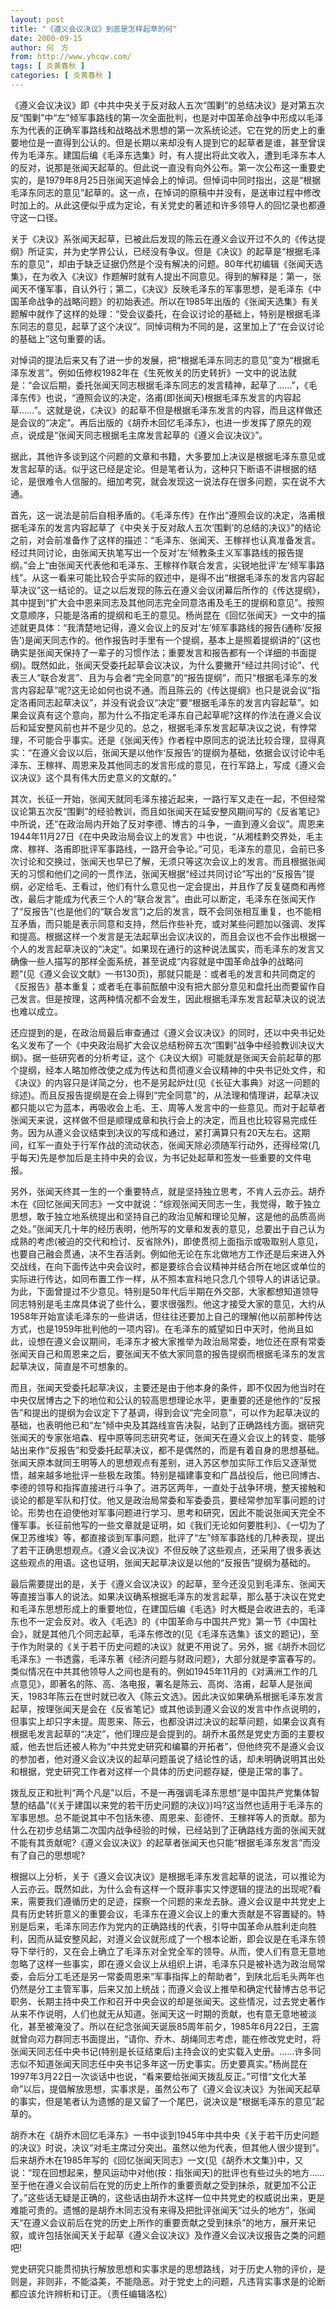```yaml
---
layout: post
title: "《遵义会议决议》到底是怎样起草的何"
date: 2000-09-15
author: 何　方
from: http://www.yhcqw.com/
tags: [ 炎黄春秋 ]
categories: [ 炎黄春秋 ]
---
```





《遵义会议决议》即《中共中央关于反对敌人五次“围剿”的总结决议》是对第五次反“围剿”中“左”倾军事路线的第一次全面批判，也是对中国革命战争中形成以毛泽东为代表的正确军事路线和战略战术思想的第一次系统论述。它在党的历史上的重要地位是一直得到公认的。但是长期以来却没有人提到它的起草者是谁，甚至曾误传为毛泽东。建国后编《毛泽东选集》时，有人提出将此文收入，遭到毛泽东本人的反对，说那是张闻天起草的。但此说一直没有向外公布。第一次公布这一重要史实的，是1979年8月25日张闻天追悼会上的悼词。但悼词中同时指出，这是“根据毛泽东同志的意见”起草的。这一点，在悼词的原稿中并没有，是送审过程中修改时加上的。从此这便似乎成为定论，有关党史的著述和许多领导人的回忆录也都遵守这一口径。


关于《决议》系张闻天起草，已被此后发现的陈云在遵义会议开过不久的《传达提纲》所证实，并为史学界公认，已经没有争议。但是《决议》的起草是“根据毛泽东的意见”，却由于缺乏证据仍然是个没有解决的问题。80年代初编辑《张闻天选集》，在为收入《决议》作题解时就有人提出不同意见。得到的解释是：第一，张闻天不懂军事，自认外行；第二，《决议》反映毛泽东的军事思想，是毛泽东《中国革命战争的战略问题》的初始表述。所以在1985年出版的《张闻天选集》有关题解中就作了这样的处理：“受会议委托，在会议讨论的基础上，特别是根据毛泽东同志的意见，起草了这个决议”。同悼词稍为不同的是，这里加上了“在会议讨论的基础上”这句重要的话。


对悼词的提法后来又有了进一步的发展，把“根据毛泽东同志的意见”变为“根据毛泽东发言”。例如伍修权1982年在《生死攸关的历史转折》一文中的说法就是：“会议后期，委托张闻天同志根据毛泽东同志的发言精神，起草了……”，《毛泽东传》也说，“遵照会议的决定，洛甫(即张闻天)根据毛泽东发言的内容起草……”。这就是说，《决议》的起草不但是根据毛泽东发言的内容，而且这样做还是会议的“决定”。再后出版的《胡乔木回忆毛泽东》，也进一步发挥了原先的观点，说成是“张闻天同志根据毛主席发言起草的《遵义会议决议》”。


据此，其他许多谈到这个问题的文章和书籍，大多要加上决议是根据毛泽东意见或发言起草的话。似乎这已经是定论。但是笔者认为，这种只下断语不讲根据的结论，是很难令人信服的。细加考究，就会发现这一说法存在很多问题，实在说不大通。


首先，这一说法是前后自相矛盾的。《毛泽东传》在作出“遵照会议的决定，洛甫根据毛泽东的发言内容起草了《中央关于反对敌人五次‘围剿’的总结的决议》”的结论之前，对会前准备作了这样的描述：“毛泽东、张闻天、王稼祥也认真准备发言。经过共同讨论，由张闻天执笔写出一个反对‘左’倾教条主义军事路线的报告提纲。”会上“由张闻天代表他和毛泽东、王稼祥作联合发言，尖锐地批评‘左’倾军事路线”。从这一看来可能比较合乎实际的叙述中，是得不出“根据毛泽东的发言内容起草决议”这一结论的。证之以后发现的陈云在遵义会议闭幕后所作的《传达提纲》，其中提到“扩大会中恩来同志及其他同志完全同意洛甫及毛王的提纲和意见”。按照文意顺序，只能是洛甫的提纲和毛王的意见。杨尚昆在《回忆张闻天》一文中的描述就更具体：“我清楚地记得，遵义会议上的反对‘左’倾军事路线的报告(通称‘反报告’)是闻天同志作的。他作报告时手里有一个提纲，基本上是照着提纲讲的”(这也确实是张闻天保持了一辈子的习惯作法；重要发言和报告都有一个详细的书面提纲)。既然如此，张闻天受委托起草会议决议，为什么要撇开“经过共同讨论”、代表三人“联合发言”、且为与会者“完全同意”的“报告提纲”，而只“根据毛泽东的发言内容起草”呢?这无论如何也说不通。而且陈云的《传达提纲》也只是说会议“指定洛甫同志起草决议”，并没有说会议“决定”要“根据毛泽东的发言内容起草”。如果会议真有这个意向，那为什么不指定毛泽东自己起草呢?这样的作法在遵义会议后和延安整风前也并不是少见的。总之，根据毛泽东发言起草决议之说，有悖常理，不可能合乎事实。还是《张闻天传》作者程中原同志的说法比较合理，显得真实：“在遵义会议以后，张闻天是以他作‘反报告’的提纲为基础，依据会议讨论中毛泽东、王稼祥、周恩来及其他同志的发言形成的意见，在行军路上，写成《遵义会议决议》这个具有伟大历史意义的文献的。”


其次，长征一开始，张闻天就同毛泽东接近起来，一路行军又走在一起，不但经常议论第五次反“围剿”的经验教训，而且如张闻天在延安整风期间写的《反省笔记》中所说，还“在政治局内开始了反对李德、博古的斗争，一直到遵义会议”。周恩来1944年11月27日《在中央政治局会议上的发言》中也说，“从湘桂黔交界处，毛主席、稼祥、洛甫即批评军事路线，一路开会争论。”可见，毛泽东的意见，会前已多次讨论和交换过，张闻天也早已了解，无须只等这次会议上的发言。而且根据张闻天的习惯和他们之间的一贯作法，张闻天根据“经过共同讨论”写出的“反报告”提纲，必定给毛、王看过，他们有什么意见也一定会提出，并且作了反复磋商和再修改，最后才能成为代表三个人的“联合发言”。由此可以断定，毛泽东在张闻天作了“反报告”(也是他们的“联合发言”)之后的发言，既不会同张相互重复，也不能相互矛盾，而只能是表示同意和支持，然后作些补充，或对某些问题加以强调、发挥和提高。根据这样一个发言是无法起草出会议决议的，而且会议也不会作出根据一个人的发言起草决议的“决定”。如果现在通行的这种说法属实，而毛泽东的发言又确像一些人描写的那样全面系统，甚至说成“内容就是中国革命战争的战略问题”(见《遵义会议文献》一书130页)，那就只能是：或者毛的发言和共同商定的《反报告》基本重复；或者毛在事前酝酿中没有把大部分意见和盘托出而要留作自己发言。但是按理，这两种情况都不会发生，因此根据毛泽东发言起草决议的说法也难以成立。


还应提到的是，在政治局最后审查通过《遵义会议决议》的同时，还以中央书记处名义发布了一个《中央政治局扩大会议总结粉碎五次“围剿”战争中经验教训决议大纲》。据一些研究者的分析考证，这个《决议大纲》可能就是张闻天会前起草的那个提纲，经本人略加修改使之成为传达和贯彻遵义会议精神的中央书记处文件，和《决议》的内容只是详简之分，也不是另起炉灶(见《长征大事典》对这一问题的综述)。而且反报告提纲是在会上得到“完全同意”的，从法理和情理讲，起草决议都只能以它为蓝本，再吸收会上毛、王、周等人发言中的一些意见。而对于起草者张闻天来说，这样做不但是顺理成章和执行会上的决定，而且也比较容易完成任务。因为从遵义会议结束到决议的写成和通过，紧打满算只有20天左右。这期间，红军一直处于行军作战的流动状态，张闻天除必须随军行动外，还得经常(几乎每天)先是参加后是主持中央的会议，为书记处起草和签发一些重要的文件电报。


另外，张闻天终其一生的一个重要特点，就是坚持独立思考，不肯人云亦云。胡乔木在《回忆张闻天同志》一文中就说：“综观张闻天同志一生，我觉得，敢于独立思想，敢于独立地系统提出和坚持自己的政治见解和理论见解，这是他的品质高尚之处。”张闻天几十年的经历表明，他所写的文章和发表的意见，总要出于自己认为成熟的考虑(被迫的交代和检讨、反省除外)，即使贯彻上面指示或吸取别人意见，也要自己融会贯通，决不生吞活剥。例如他无论在东北做地方工作还是后来进入外交战线，在向下面传达中央会议时，都是要综合会议精神并结合所在地区或单位的实际进行传达，如同布置工作一样，从不照本宣科地只念几个领导人的讲话记录。为此，下面曾提过不少意见。特别是50年代后半期在外交部，大家都想知道领导同志特别是毛主席具体说了些什么，要求很强烈。他这才接受大家的意见，大约从1958年开始宣读毛泽东的一些讲话，但往往还要加上自己的理解(他以前那种传达方式，也是1959年批判他的一项内容)。在毛泽东的威望如日中天时，他尚且如此，设想在遵义会议期间，毛泽东才被大家推举为政治局常委，地位还在原有常委张闻天自己和周恩来之后，要张闻天不依大家同意的报告提纲而根据毛泽东的发言起草决议，简直是不可想象的。


而且，张闻天受委托起草决议，主要还是由于他本身的条件，即不仅因为他当时在中央仅居博古之下的地位和公认的较高思想理论水平，更重要的还是他作的“反报告”和提出的提纲为会议定下了基调，得到会议“完全同意”，可以作为起草决议的基础，也表明他已和“左”倾中央及其路线宣告决裂，站到了正确路线方面。据研究张闻天的专家张培森、程中原等同志研究考证，张闻天在遵义会议上的转变、能够站出来作“反报告”和受委托起草决议，都不是偶然的，而是有着自身的思想基础。张闻天原本就同王明等人的思想观点有差别，进入苏区参加实际工作后又逐渐觉悟，越来越多地批评一些极左政策。特别是福建事变和广昌战役后，他已同博古、李德的领导和指挥直接进行斗争了。进苏区两年，一直处于战争环境，整天接触和谈论的都是军队和打仗。他又是政治局常委和军委委员，要经常参加军事问题的讨论。形势也在迫使他对军事问题进行学习、思考和研究，因此不能说张闻天完全不懂军事。长征前他写的一些文章就是证明，如《我们无论如何要胜利》、《一切为了保卫苏维埃》等，都直接谈到军事问题，批评了“左”倾军事路线的几种表现，提出了若干正确思想观点。《遵义会议决议》不但反映了这些观点，还采用了很多表达这些观点的用语。这也证明，张闻天起草决议是以他的“反报告”提纲为基础的。


最后需要提出的是，关于《遵义会议决议》的起草，至今还没见到毛泽东、张闻天等直接当事人的说法。如果决议确系根据毛泽东的发言起草，那么基于决议在党史和毛泽东思想形成上的重要地位，在建国后编《毛选》时大概是会收进去的，毛泽东也不一定会反对。收入《毛选》的《中国革命与中国共产党》第一节《中国社会》，就是其他几个同志起草，毛泽东修改的(见《毛泽东选集》该文的题记)，至于作为附录的《关于若干历史问题的决议》就更不用说了。另外，据《胡乔木回忆毛泽东》一书透露，毛泽东著《经济问题与财政问题》，大部分就是李富春写的。类似情况在中共其他领导人之间也是有的。例如1945年11月的《对满洲工作的几点意见》，即著名的陈、高、洛电报，署名是陈云、高岗、洛甫，起草人是张闻天，1983年陈云在世时就已收入《陈云文选》。因此决议如果确系根据毛泽东发言起草，按理张闻天是会在《反省笔记》或其他谈到遵义会议的发言中作点说明的，但事实上却只字未提。周恩来、陈云，也都没讲过决议的起草问题，如果会议真有根据毛发言起草的“决定”，他们理应是会提到的。胡乔木虽然是党史方面的主要权威，他去世后还被人称为“中共党史研究和编纂的开拓者”，但他终究不是遵义会议的参加者，他对遵义会议决议的起草问题虽说了结论性的话，却未明确说明其出处和根据，党史研究工作者对这样一个具体的历史问题存疑，便是正常的事了。


拨乱反正和批判“两个凡是”以后，不是一再强调毛泽东思想“是中国共产党集体智慧的结晶”(《关于建国以来党的若干历史问题的决议》)吗?这当然也适用于毛泽东的军事思想。总不能说其中不包括朱德、周恩来、彭德怀、王稼祥等人的贡献。那为什么在初步总结第二次国内战争经验的时候，已经站到了正确路线方面的张闻天就不能有其贡献呢?《遵义会议决议》的起草者张闻天也只能“根据毛泽东发言”而没有了自己的思想呢?


根据以上分析，关于《遵义会议决议》是根据毛泽东发言起草的说法，可以推论为人云亦云。既然如此，为什么会有这样一个既非事实又悖逻辑的提法的出现呢?看来，需要我们遵循历史的足迹，探察一个问题的来龙去脉。遵义会议是中共党史上具有历史转折意义的重要会议，毛泽东在遵义会议上的重大贡献是不容置疑的。特别是后来，毛泽东同志作为党内的正确路线的代表，引导中国革命从胜利走向胜利，因而从延安整风起，对遵义会议就形成了一个根本论断，即会议是在毛泽东领导下举行的，又在会上确立了毛泽东对全党全军的领导。从而，使人们有意无意地忽略了这样一些事实，即在遵义会议上从组织上讲，毛泽东只是被补选为政治局常委，会后分工毛还是另一常委周恩来“军事指挥上的帮助者”，到陕北后毛头两年也仍然是分工主管军事，后来又加上统战；而遵义会议上推举和确定代替博古总书记职务、长期主持中央工作和召开中央会议的却是张闻天。这些情况，过去党史著作从来不作说明，人们也就无从知道。张闻天这一时期的贡献，也有意无意地被淡化，甚至被淹没了。所以在纪念张闻天诞辰85周年前夕，1985年6月22日，王震就曾向邓力群同志书面提出，“请你、乔木、胡绳同志考虑，能在修改党史时，将张闻天同志任中央书记(特别是长征结束后)主持会议的史实载入史册。……许多同志似不知道张闻天同志任中央书记多年这一历史事实。历史要真实。”杨尚昆在1997年3月22日一次谈话中也说，“看来要给张闻天拨乱反正。”可惜“文化大革命”以后，提倡解放思想，实事求是，虽然公布了《遵义会议决议》为张闻天起草的事实，但是笔者认为遗憾的是又留了一个尾巴，说决议是“根据毛泽东的意见”起草的。


胡乔木在《胡乔木回忆毛泽东》一书中谈到1945年中共中央《关于若干历史问题的决议》时说，决议“对毛主席过分突出。虽然以他为代表，但其他人很少提到”。后来胡乔木在1985年写的《回忆张闻天同志》一文(见《胡乔木文集》)中，又说：“现在回想起来，整风运动中对他(按：指张闻天)的批评也有些过头的地方……至于他在遵义会议前后在党的历史上所作的重要贡献之受到抹杀，就更加不公正了。”这些话无疑是正确的，这些话由胡乔木这样一位中共党史的权威说出来，更是难能可贵的。遗憾的是胡乔木同志没有来得及把批评张闻天“过头的地方”，张闻天“在遵义会议前后在党的历史上所作的重要贡献之受到抹杀”的地方，展开来记叙，或许包括张闻天关于起草《遵义会议决议》及作遵义会议决议报告之类的问题吧!


党史研究只能贯彻执行解放思想和实事求是的思想路线，对于历史人物的评价，是则是，非则非，不能溢美，不能隐恶。对于党史上的问题，凡违背实事求是的论断都应该允许辨析和订正。（责任编辑洛松）


